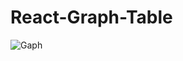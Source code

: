 # React-Graph-Table
![Gaph](https://user-images.githubusercontent.com/70572160/160539857-0099adbc-22cd-468d-b552-3d982135ea80.png)
